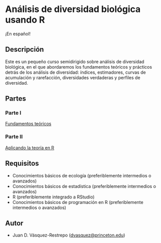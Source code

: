 # Análisis de diversidad biológica usando R

¡En español!

## Descripción

Este es un pequeño curso semidirigido sobre análisis de diversidad biológica, en el que abordaremos los fundamentos teóricos y prácticos detrás de los análisis de diversidad: índices, estimadores, curvas de acumulación y rarefacción, diversidades verdaderas y perfiles de diversidad.

## Partes

### Parte I

[Fundamentos teóricos](https://vr-daniel.github.io/Tutoriales-R/Diversidad%20en%20R/docs/U1P1.html)

### Parte II

[Aplicando la teoría en R](https://vr-daniel.github.io/Tutoriales-R/Diversidad%20en%20R/docs/U1P2.html)

## Requisitos

* Conocimientos básicos de ecología (preferiblemente intermedios o avanzados)
* Conocimientos básicos de estadística (preferiblemente intermedios o avanzados)
* R (preferiblemente integrado a RStudio)
* Conocimientos básicos de programación en R (preferiblemente intermedios o avanzados)

## Autor

* Juan D. Vásquez-Restrepo (dvasquez@princeton.edu)
